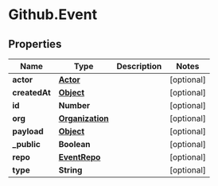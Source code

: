 # Github.Event

## Properties

Name | Type | Description | Notes
------------ | ------------- | ------------- | -------------
**actor** | [**Actor**](Actor.md) |  | [optional] 
**createdAt** | [**Object**](.md) |  | [optional] 
**id** | **Number** |  | [optional] 
**org** | [**Organization**](Organization.md) |  | [optional] 
**payload** | [**Object**](.md) |  | [optional] 
**_public** | **Boolean** |  | [optional] 
**repo** | [**EventRepo**](EventRepo.md) |  | [optional] 
**type** | **String** |  | [optional] 


